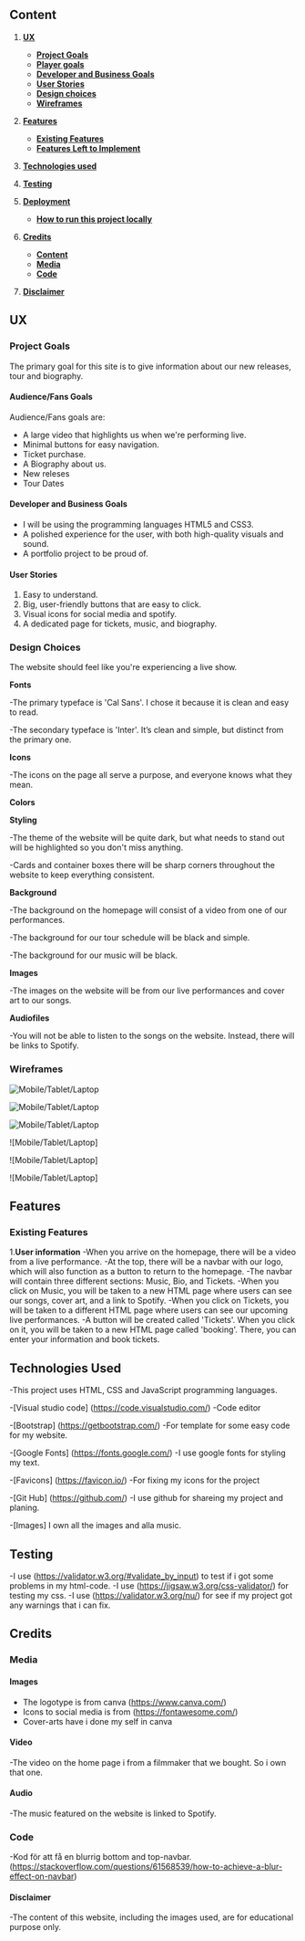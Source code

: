 ## Content
1. [**UX**](#ux)
    - [**Project Goals**](#project-goals)
    - [**Player goals**](#player-goals)
    - [**Developer and Business Goals**](#developer-and-Business-Goals)
    - [**User Stories**](#user-stories)
    - [**Design choices**](#design-choices)
    - [**Wireframes**](#wireframes)

2. [**Features**](#features)
    - [**Existing Features**](#existing-features)
    - [**Features Left to Implement**](#features-left-to-implement)
  
3. [**Technologies used**](#technologies-used)

4. [**Testing**](#testing)

5. [**Deployment**](#deployment)
    - [**How to run this project locally**](#how-to-run-this-project-locally)

6. [**Credits**](#credits)
    - [**Content**](#content)
    - [**Media**](#media)
    - [**Code**](#code)

7. [**Disclaimer**](#disclaimer)

## UX

### Project Goals 

The primary goal for this site is to give information about our new releases, tour and biography.

#### Audience/Fans Goals

Audience/Fans goals are:
- A large video that highlights us when we're performing live.
- Minimal buttons for easy navigation.
- Ticket purchase.
- A Biography about us.
- New releses
- Tour Dates

#### Developer and Business Goals

- I will be using the programming languages HTML5 and CSS3.
- A polished experience for the user, with both high-quality visuals and sound.
- A portfolio project to be proud of.

#### User Stories 

1. Easy to understand. 
2. Big, user-friendly buttons that are easy to click.
3. Visual icons for social media and spotify.
4. A dedicated page for tickets, music, and biography.

### Design Choices

The website should feel like you're experiencing a live show. 

**Fonts**

-The primary typeface is 'Cal Sans'. I chose it because it is clean and easy to read. 

-The secondary typeface is 'Inter'. It’s clean and simple, but distinct from the primary one.

**Icons**

-The icons on the page all serve a purpose, and everyone knows what they mean.

**Colors**

**Styling**

-The theme of the website will be quite dark, but what needs to stand out will be highlighted so you don't miss anything.

-Cards and container boxes there will be sharp corners throughout the website to keep everything consistent.

**Background**

-The background on the homepage will consist of a video from one of our performances.

-The background for our tour schedule will be black and simple. 

-The background for our music will be black.

**Images**

-The images on the website will be from our live performances and cover art to our songs.

**Audiofiles**

-You will not be able to listen to the songs on the website. Instead, there will be links to Spotify.

### Wireframes

![Mobile/Tablet/Laptop](https://github.com/Malstrom123/mr.p-music/blob/ddcf4a15644b105a4344190e85a43814ef121670/Bio.png)

![Mobile/Tablet/Laptop](https://github.com/Malstrom123/mr.p-music/blob/c477523dbff3c76ce5b66da96f2e1308e5abe371/Booking.png)

![Mobile/Tablet/Laptop](https://github.com/Malstrom123/mr.p-music/blob/83e39d4b619d4ceb78e020bff5566e2e4ba20dfd/Home.png)

![Mobile/Tablet/Laptop]

![Mobile/Tablet/Laptop]

![Mobile/Tablet/Laptop]

## Features 

### Existing Features 

1.**User information**
-When you arrive on the homepage, there will be a video from a live performance. 
-At the top, there will be a navbar with our logo, which will also function as a button to return to the homepage.
-The navbar will contain three different sections: Music, Bio, and Tickets.
-When you click on Music, you will be taken to a new HTML page where users can see our songs, cover art, and a link to Spotify.
-When you click on Tickets, you will be taken to a different HTML page where users can see our upcoming live performances.
-A button will be created called 'Tickets'. When you click on it, you will be taken to a new HTML page called 'booking'. There, you can enter your information and book tickets.

## Technologies Used 

-This project uses HTML, CSS and JavaScript programming languages.

-[Visual studio code] (https://code.visualstudio.com/)
-Code editor 

-[Bootstrap] (https://getbootstrap.com/)
-For template for some easy code for my website.

-[Google Fonts] (https://fonts.google.com/)
-I use google fonts for styling my text.

-[Favicons] (https://favicon.io/)
-For fixing my icons for the project 

-[Git Hub] (https://github.com/)
-I use github for shareing my project and planing. 

-[Images] I own all the images and alla music. 

## Testing
-I use (https://validator.w3.org/#validate_by_input) to test if i got some problems in my html-code.
-I use (https://jigsaw.w3.org/css-validator/) for testing my css. 
-I use (https://validator.w3.org/nu/) for see if my project got any warnings that i can fix. 

## Credits

### Media

#### Images 
- The logotype is from canva (https://www.canva.com/)
- Icons to social media is from (https://fontawesome.com/)
- Cover-arts have i done my self in canva

#### Video 
-The video on the home page i from a filmmaker that we bought. So i own that one. 

#### Audio 
-The music featured on the website is linked to Spotify.

### Code 
-Kod för att få en blurrig bottom and top-navbar. (https://stackoverflow.com/questions/61568539/how-to-achieve-a-blur-effect-on-navbar)

#### Disclaimer
-The content of this website, including the images used, are for educational purpose only.
